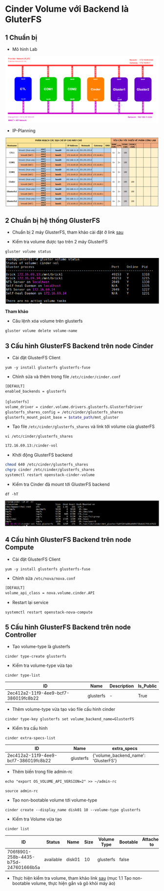 # Cinder Volume với Backend là GluterFS

## 1 Chuẩn bị

 - Mô hình Lab

![cinder1](/ManhDV/OpenStack/Cinder/images/cinder-gluster.png)

 - IP-Planning

![cinder1](/ManhDV/OpenStack/Cinder/images/ip-plan.png)

## 2 Chuẩn bị hệ thống GlusterFS

 -	Chuẩn bị 2 máy GlusterFS, tham khảo cài đặt ở link [sau](https://github.com/meditechopen/mdt-technical/blob/master/TRIMQ/GlusterFS/glusterfs.md#33)
 
 -	Kiểm tra volume được tạo trên 2 máy GlusterFS
 
`gluster volume status`

![cinder1](/ManhDV/OpenStack/Cinder/images/gluster-volume-status.png)

**Tham khảo**

 - Câu lệnh xóa volume trên glusterfs
 
`gluster volume delete volume-name`

## 3 Cấu hình GlusterFS Backend trên node Cinder

 -	Cài đặt GlusterFS Client
 
`yum -y install glusterfs glusterfs-fuse`

 -	Chỉnh sửa và thêm trong file `/etc/cinder/cinder.conf`
 
```sh
[DEFAULT] 
enabled_backends = glusterfs

[glusterfs]
volume_driver = cinder.volume.drivers.glusterfs.GlusterfsDriver
glusterfs_shares_config = /etc/cinder/glusterfs_shares
glusterfs_mount_point_base = $state_path/mnt_gluster
```

 -	Tạo file `/etc/cinder/glusterfs_shares` và link tới volume của glusterFS

`vi /etc/cinder/glusterfs_shares`

```sh
172.16.69.13:/cinder-vol
```

 - Khởi động GlusterFS backend 
 
```sh
chmod 640 /etc/cinder/glusterfs_shares 
chgrp cinder /etc/cinder/glusterfs_shares 
systemctl restart openstack-cinder-volume 
```

 -	Kiểm tra Cinder đã mount tới GlusterFS backend
 
`df -hT`

![cinder1](/ManhDV/OpenStack/Cinder/images/cinder-mount.png)

## 4 Cấu hình GlusterFS Backend trên node Compute

 -	Cài đặt GlusterFS Client
 
`yum -y install glusterfs glusterfs-fuse`

 -	Chỉnh sửa `/etc/nova/nova.conf`
 
```sh
[DEFAULT]
volume_api_class = nova.volume.cinder.API
```

 -	Restart lại service 

`systemctl restart openstack-nova-compute`

## 5 Cấu hình GlusterFS Backend trên node Controller

 -	Tạo volume-type là glusterfs
 
`cinder type-create glusterfs`

 -	Kiểm tra volume-type vừa tạo
 
`cinder type-list`

|                  ID                  |    Name   | Description | Is_Public |
|--------------------------------------|-----------|-------------|-----------|
| 2ec412a2-11f9-4ee9-bcf7-386019fc8b22 | glusterfs |      -      |    True   |

 -	Thêm volume-type vừa tạo vào file cấu hình cinder
 
`cinder type-key glusterfs set volume_backend_name=GlusterFS`

 -	Kiểm tra cấu hình
 
`cinder extra-specs-list`

|                  ID                  |    Name   |             extra_specs              |
|--------------------------------------|-----------|--------------------------------------|
| 2ec412a2-11f9-4ee9-bcf7-386019fc8b22 | glusterfs | {'volume_backend_name': 'GlusterFS'} |

 -	Thêm biến trong file admin-rc
 
`echo "export OS_VOLUME_API_VERSION=2" >> ~/admin-rc`

`source admin-rc`

 -	Tạo non-bootable volume tới volume-type

`cinder create --display_name disk01 10 --volume-type glusterfs`

 -	Kiểm tra Volume vừa tạo
 
`cinder list`

|ID|   Status  |    Name   | Size | Volume Type | Bootable |Attached to|
|--|-----------|-----------|------|-------------|----------|-----------|
|706f8901-258b-4435-b75d-247601666b5a| available |disk01|10|glusterfs|false||

 -	Thực hiện kiểm tra volume, tham khảo link [sau](https://github.com/meditechopen/mdt-technical/blob/master/ManhDV/OpenStack/Cinder/docs/thuchanh/cinder-cli.md#1.3) (mục 1.1 Tạo non-bootable volume, thực hiện gắn và gõ khỏi máy ảo)